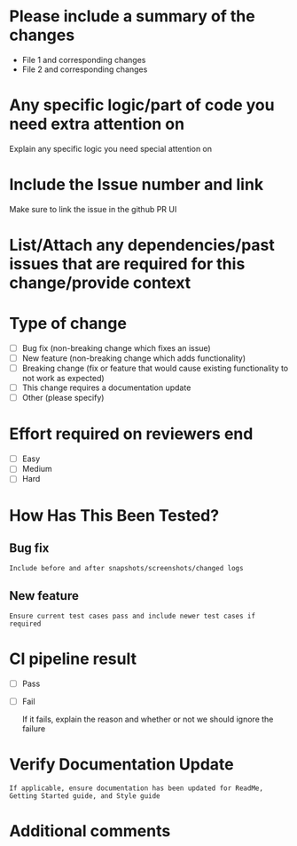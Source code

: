 # Please include a summary of the changes

* File 1 and corresponding changes
* File 2 and corresponding changes

# Any specific logic/part of code you need extra attention on

Explain any specific logic you need special attention on

# Include the Issue number and link

Make sure to link the issue in the github PR UI 

# List/Attach any dependencies/past issues that are required for this change/provide context

# Type of change

- [ ] Bug fix (non-breaking change which fixes an issue)
- [ ] New feature (non-breaking change which adds functionality)
- [ ] Breaking change (fix or feature that would cause existing functionality to not work as expected)
- [ ] This change requires a documentation update
- [ ] Other (please specify)

# Effort required on reviewers end

- [ ] Easy
- [ ] Medium
- [ ] Hard 

# How Has This Been Tested?

## Bug fix

    Include before and after snapshots/screenshots/changed logs
    
## New feature

    Ensure current test cases pass and include newer test cases if required
    
# CI pipeline result

- [ ] Pass
- [ ] Fail
  
  If it fails, explain the reason and whether or not we should ignore the failure
  
# Verify Documentation Update

    If applicable, ensure documentation has been updated for ReadMe, Getting Started guide, and Style guide
    
# Additional comments

